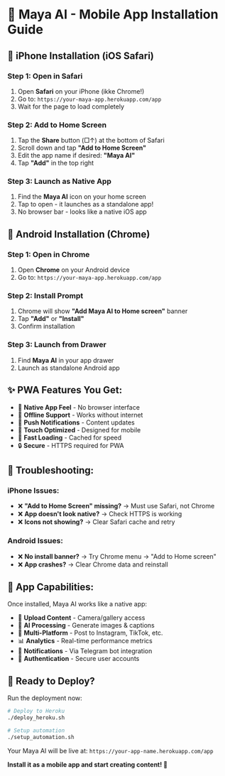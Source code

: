 # 📱 Maya AI - Mobile App Installation Guide

## 🍎 **iPhone Installation (iOS Safari)**

### Step 1: Open in Safari
1. Open **Safari** on your iPhone (ikke Chrome!)
2. Go to: `https://your-maya-app.herokuapp.com/app`
3. Wait for the page to load completely

### Step 2: Add to Home Screen
1. Tap the **Share** button (□↑) at the bottom of Safari
2. Scroll down and tap **"Add to Home Screen"**
3. Edit the app name if desired: **"Maya AI"**
4. Tap **"Add"** in the top right

### Step 3: Launch as Native App
1. Find the **Maya AI** icon on your home screen
2. Tap to open - it launches as a standalone app!
3. No browser bar - looks like a native iOS app

## 🤖 **Android Installation (Chrome)**

### Step 1: Open in Chrome
1. Open **Chrome** on your Android device
2. Go to: `https://your-maya-app.herokuapp.com/app`

### Step 2: Install Prompt
1. Chrome will show **"Add Maya AI to Home screen"** banner
2. Tap **"Add"** or **"Install"**
3. Confirm installation

### Step 3: Launch from Drawer
1. Find **Maya AI** in your app drawer
2. Launch as standalone Android app

## ✨ **PWA Features You Get:**

- 🚀 **Native App Feel** - No browser interface
- 📴 **Offline Support** - Works without internet  
- 🔔 **Push Notifications** - Content updates
- 📱 **Touch Optimized** - Designed for mobile
- 🎯 **Fast Loading** - Cached for speed
- 🔒 **Secure** - HTTPS required for PWA

## 🔧 **Troubleshooting:**

### iPhone Issues:
- ❌ **"Add to Home Screen" missing?** → Must use Safari, not Chrome
- ❌ **App doesn't look native?** → Check HTTPS is working
- ❌ **Icons not showing?** → Clear Safari cache and retry

### Android Issues:
- ❌ **No install banner?** → Try Chrome menu → "Add to Home screen"
- ❌ **App crashes?** → Clear Chrome data and reinstall

## 🌟 **App Capabilities:**

Once installed, Maya AI works like a native app:

- 📸 **Upload Content** - Camera/gallery access
- 🤖 **AI Processing** - Generate images & captions  
- 📱 **Multi-Platform** - Post to Instagram, TikTok, etc.
- 📊 **Analytics** - Real-time performance metrics
- 💬 **Notifications** - Via Telegram bot integration
- 🔐 **Authentication** - Secure user accounts

## 🚀 **Ready to Deploy?**

Run the deployment now:

```bash
# Deploy to Heroku
./deploy_heroku.sh

# Setup automation
./setup_automation.sh
```

Your Maya AI will be live at: `https://your-app-name.herokuapp.com/app`

**Install it as a mobile app and start creating content! 🎉**
